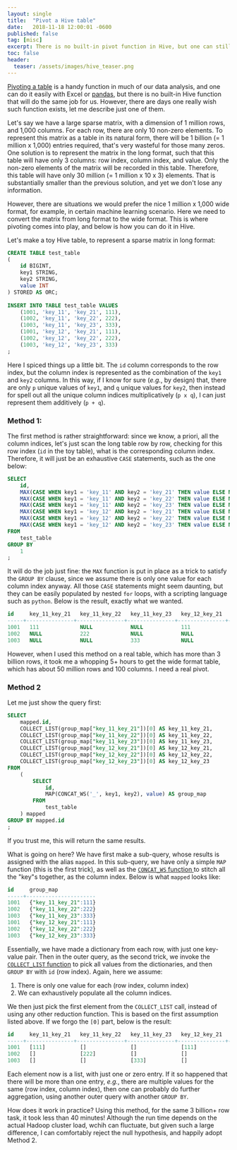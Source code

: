 ```yaml
---
layout: single
title:  "Pivot a Hive table"
date:   2018-11-18 12:00:01 -0600
published: false
tag: [misc]
excerpt: There is no built-in pivot function in Hive, but one can still do it with relative ease.
toc: false
header:
  teaser: /assets/images/hive_teaser.png
---
```

[Pivoting a table](https://en.wikipedia.org/wiki/Pivot_table) is a handy function in much of our data analysis, and one can do it easily with Excel or [pandas](https://pandas.pydata.org/pandas-docs/stable/generated/pandas.DataFrame.pivot.html), but there is no built-in Hive function that will do the same job for us. However, there are days one really wish such function exists, let me describe just one of them.

Let's say we have a large sparse matrix, with a dimension of 1 million rows, and 1,000 columns. For each row, there are only 10 non-zero elements. To represent this matrix as a table in its natural form, there will be 1 billion (= 1 million x 1,000) entries required, that's very wasteful for those many zeros. One solution is to represent the matrix in the long format, such that this table will have only 3 columns: row index, column index, and value. Only the non-zero elements of the matrix will be recorded in this table. Therefore, this table will have only 30 million (= 1 million x 10 x 3) elements. That is substantially smaller than the previous solution, and yet we don't lose any information. 

However, there are situations we would prefer the nice 1 million x 1,000 wide format, for example, in certain machine learning scenario. Here we need to convert the matrix from long format to the wide format. This is where pivoting comes into play, and below is how you can do it in Hive.

Let's make a toy Hive table, to represent a sparse matrix in long format:
~~~sql
CREATE TABLE test_table
(
    id BIGINT,
    key1 STRING,
    key2 STRING,
    value INT
) STORED AS ORC;
 
INSERT INTO TABLE test_table VALUES
    (1001, 'key_11', 'key_21', 111),
    (1002, 'key_11', 'key_22', 222),
    (1003, 'key_11', 'key_23', 333),
    (1001, 'key_12', 'key_21', 111),
    (1002, 'key_12', 'key_22', 222),
    (1003, 'key_12', 'key_23', 333)
;
~~~
Here I spiced things up a little bit. The `id` column corresponds to the row index, but the column index is represented as the combination of the `key1` and `key2` columns. In this way, if I know for sure (*e.g.*, by design) that, there are only `p` unique values of `key1`, and `q` unique values for `key2`, then instead for spell out all the unique column indices multiplicatively (`p x q`), I can just represent them additively (`p + q`).

### Method 1:
The first method is rather straightforward: since we know, a priori, all the column indices, let's just scan the long table row by row, checking for this row index (`id` in the toy table), what is the corresponding column index. Therefore, it will just be an exhaustive `CASE` statements, such as the one below: 
~~~sql
SELECT
    id,
    MAX(CASE WHEN key1 = 'key_11' AND key2 = 'key_21' THEN value ELSE NULL END) AS key_11_key_21,
    MAX(CASE WHEN key1 = 'key_11' AND key2 = 'key_22' THEN value ELSE NULL END) AS key_11_key_22,
    MAX(CASE WHEN key1 = 'key_11' AND key2 = 'key_23' THEN value ELSE NULL END) AS key_11_key_23,
    MAX(CASE WHEN key1 = 'key_12' AND key2 = 'key_21' THEN value ELSE NULL END) AS key_12_key_21,
    MAX(CASE WHEN key1 = 'key_12' AND key2 = 'key_22' THEN value ELSE NULL END) AS key_12_key_22,
    MAX(CASE WHEN key1 = 'key_12' AND key2 = 'key_23' THEN value ELSE NULL END) AS key_12_key_23
FROM
    test_table
GROUP BY
    1
;
~~~
It will do the job just fine: the `MAX` function is put in place as a trick to satisfy the `GROUP BY` clause, since we assume there is only one value for each column index anyway. All those `CASE` statements might seem daunting, but they can be easily populated by nested `for` loops, with a scripting language such as `python`. Below is the result, exactly what we wanted.
~~~sql
id     key_11_key_21   key_11_key_22   key_11_key_23   key_12_key_21   key_12_key_22   key_12_key_23
-----+---------------+---------------+---------------+---------------+---------------+--------------
1001   111             NULL            NULL            111             NULL            NULL
1002   NULL            222             NULL            NULL            222             NULL
1003   NULL            NULL            333             NULL            NULL            333
~~~
However, when I used this method on a real table, which has more than 3 billion rows, it took me a whopping 5+ hours to get the wide format table, which has about 50 million rows and 100 columns. I need a real pivot.

### Method 2
Let me just show the query first:
~~~sql
SELECT
    mapped.id,
    COLLECT_LIST(group_map["key_11_key_21"])[0] AS key_11_key_21,
    COLLECT_LIST(group_map["key_11_key_22"])[0] AS key_11_key_22,
    COLLECT_LIST(group_map["key_11_key_23"])[0] AS key_11_key_23,
    COLLECT_LIST(group_map["key_12_key_21"])[0] AS key_12_key_21,
    COLLECT_LIST(group_map["key_12_key_22"])[0] AS key_12_key_22,
    COLLECT_LIST(group_map["key_12_key_23"])[0] AS key_12_key_23
FROM
    (
        SELECT
            id,
            MAP(CONCAT_WS('_', key1, key2), value) AS group_map
        FROM       
            test_table
    ) mapped
GROUP BY mapped.id
;
~~~
If you trust me, this will return the same results. 

What is going on here? We have first make a sub-query, whose results is assigned with the alias `mapped`. In this sub-query, we have only a simple `MAP` function (this is the first trick), as well as the [`CONCAT_WS` function ](https://cwiki.apache.org/confluence/display/Hive/LanguageManual+UDF)to stitch all the "key"s together, as the column index. Below is what `mapped` looks like:
~~~sql
id     group_map
-----+----------------------
1001   {"key_11_key_21":111}
1002   {"key_11_key_22":222}
1003   {"key_11_key_23":333}
1001   {"key_12_key_21":111}
1002   {"key_12_key_22":222}
1003   {"key_12_key_23":333}
~~~
Essentially, we have made a dictionary from each row, with just one key-value pair. Then in the outer query, as the second trick, we invoke the [`COLLECT_LIST` function](https://cwiki.apache.org/confluence/display/Hive/LanguageManual+UDF) to pick all values from the dictionaries, and then `GROUP BY` with `id` (row index). Again, here we assume:

1. There is only one value for each (row index, column index)
2. We can exhaustively populate all the column indices.

We then just pick the first element from the `COLLECT_LIST` call, instead of using any other reduction function. This is based on the first assumption listed above. If we forgo the `[0]` part, below is the result:
~~~sql
id     key_11_key_21   key_11_key_22   key_11_key_23   key_12_key_21   key_12_key_22   key_12_key_23
-----+---------------+---------------+---------------+---------------+---------------+--------------
1001   [111]           []              []              [111]           []              []
1002   []              [222]           []              []              [222]           []
1003   []              []              [333]           []              []              [333]
~~~
Each element now is a list, with just one or zero entry. If it so happened that there will be more than one entry, *e.g.*, there are multiple values for the same (row index, column index), then one can probably do further aggregation, using another outer query with another `GROUP BY`.

How does it work in practice? Using this method, for the same 3 billion+ row task, it took less than 40 minutes! Although the run time depends on the actual Hadoop cluster load, wchih can fluctuate, but given such a large difference, I can comfortably reject the null hypothesis, and happily adopt Method 2.
